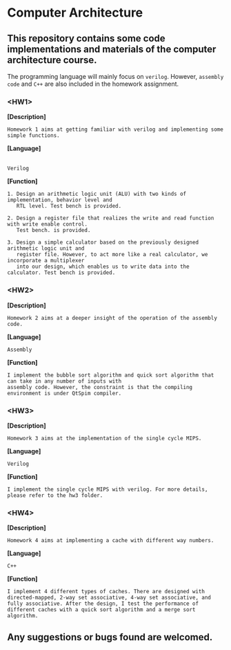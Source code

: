 # Computer Architecture
## This repository contains some code implementations and materials of the computer architecture course.

The programming language will mainly focus on `verilog`. However, `assembly code` and `C++` are also included in the homework assignment.

### **\<HW1\>**

**[Description]** 
    
```    
Homework 1 aims at getting familiar with verilog and implementing some simple functions. 
```

**[Language]**    
    
```
Verilog
```

**[Function]**    

```
1. Design an arithmetic logic unit (ALU) with two kinds of implementation, behavior level and 
   RTL level. Test bench is provided. 
               
2. Design a register file that realizes the write and read function with write enable control.
   Test bench. is provided.
               
3. Design a simple calculator based on the previously designed arithmetic logic unit and 
   register file. However, to act more like a real calculator, we incorporate a multiplexer
   into our design, which enables us to write data into the calculator. Test bench is provided.
```


### **\<HW2\>**

**[Description]** 

```
Homework 2 aims at a deeper insight of the operation of the assembly code.
```

**[Language]**    

```
Assembly
```

**[Function]**    

```
I implement the bubble sort algorithm and quick sort algorithm that can take in any number of inputs with 
assembly code. However, the constraint is that the compiling environment is under QtSpim compiler. 
```


### **\<HW3\>**

**[Description]** 

```
Homework 3 aims at the implementation of the single cycle MIPS.
```

**[Language]**    

```
Verilog
```

**[Function]**    

```
I implement the single cycle MIPS with verilog. For more details, please refer to the hw3 folder.
```


### **\<HW4\>**

**[Description]**

```
Homework 4 aims at implementing a cache with different way numbers.
```

**[Language]**
```
C++
```

**[Function]**
```
I implement 4 different types of caches. There are designed with directed-mapped, 2-way set associative, 4-way set associative, and fully associative. After the design, I test the performance of different caches with a quick sort algorithm and a merge sort algorithm.
```

## Any suggestions or bugs found are welcomed.
